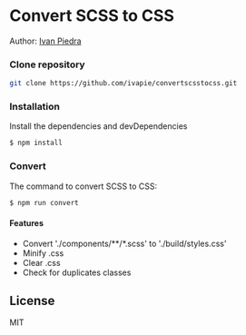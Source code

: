 # Convert SCSS to CSS
Author: [Ivan Piedra](https://twitter.com/ivapie)

### Clone repository

```sh
git clone https://github.com/ivapie/convertscsstocss.git
```

### Installation

Install the dependencies and devDependencies

```sh
$ npm install
```

### Convert

The command to convert SCSS to CSS:

```sh
$ npm run convert
```
	
#### Features

- Convert './components/\*\*/\*.scss' to './build/styles.css'
- Minify .css
- Clear .css
- Check for duplicates classes



License
----

MIT
